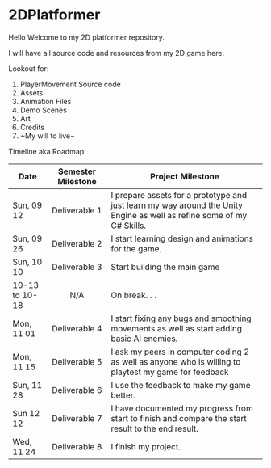 # 2DPlatformer

Hello Welcome to my 2D platformer repository.

I will have all source code and resources from my 2D game here.

Lookout for:
1. PlayerMovement Source code 
2. Assets 
3. Animation Files
4. Demo Scenes 
5. Art
6. Credits 
7. ~My will to live~

Timeline aka Roadmap:

| Date          |Semester Milestone|Project Milestone                                                                                                          |
| ------------- |:----------------:|-------------------------------------------------------------------------------------------------------------------------- |                   
| Sun, 09 12    | Deliverable 1    |I prepare assets for a prototype and just learn my way around the Unity Engine as well as refine some of my C# Skills.     |
| Sun, 09 26    | Deliverable 2    |I start learning design and animations for the game.                                                                       |
| Sun, 10 10    | Deliverable 3    |Start building the main game                                                                                               |  
| 10-13 to 10-18| N/A              | On break. . .                                                                                                             | 
| Mon, 11 01    | Deliverable 4    | I start fixing any bugs and smoothing movements as well as start adding basic AI enemies.                                 |
| Mon, 11 15    | Deliverable 5    | I ask my peers in computer coding 2 as well as anyone who is willing to playtest my game for feedback                     |
| Sun, 11 28    | Deliverable 6    | I use the feedback to make my game better.                                                                                |
| Sun 12 12     | Deliverable 7    | I have documented my progress from start to finish and compare the start result to the end result.                        |
| Wed, 11 24    | Deliverable 8    | I finish my project.                                                                                                      |





